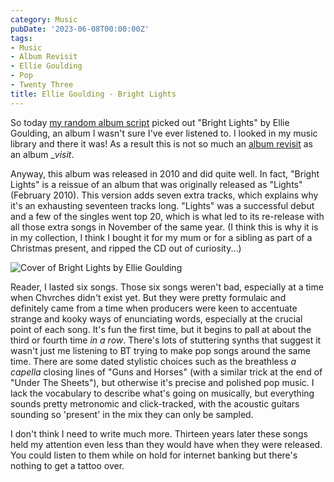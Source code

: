 ```yaml
---
category: Music
pubDate: '2023-06-08T00:00:00Z'
tags:
- Music
- Album Revisit
- Ellie Goulding
- Pop
- Twenty Three
title: Ellie Goulding - Bright Lights
---
```

So today [my random album script](/how-random-should-things-be/) picked out "Bright Lights" by Ellie Goulding, an album I wasn't sure I've ever listened to. I looked in my music library and there it was! As a result this is not so much an [album revisit](/tag/album%20revisit/) as an album __visit_.

Anyway, this album was released in 2010 and did quite well. In fact, "Bright Lights" is a reissue of an album that was originally released as "Lights" (February 2010). This version adds seven extra tracks, which explains why it's an exhausting seventeen tracks long. "Lights" was a successful debut and a few of the singles went top 20, which is what led to its re-release with all those extra songs in November of the same year. (I think this is why it is in my collection, I think I bought it for my mum or for a sibling as part of a Christmas present, and ripped the CD out of curiosity...)

![Cover of Bright Lights by Ellie Goulding](../../assets/images/album-revisits/ellie-goulding-bright-lights.jpg)

Reader, I lasted six songs. Those six songs weren't bad, especially at a time when Chvrches didn't exist yet. But they were pretty formulaic and definitely came from a time when producers were keen to accentuate strange and kooky ways of enunciating words, especially at the crucial point of each song. It's fun the first time, but it begins to pall at about the third or fourth time _in a row_. There's lots of stuttering synths that suggest it wasn't just me listening to BT trying to make pop songs around the same time. There are some dated stylistic choices such as the breathless _a capella_ closing lines of "Guns and Horses" (with a similar trick at the end of "Under The Sheets"), but otherwise it's precise and polished pop music. I lack the vocabulary to describe what's going on musically, but everything sounds pretty metronomic and click-tracked, with the acoustic guitars sounding so 'present' in the mix they can only be sampled. 

I don't think I need to write much more. Thirteen years later these songs held my attention even less than they would have when they were released. You could listen to them while on hold for internet banking but there's nothing to get a tattoo over.
